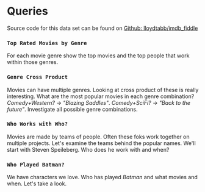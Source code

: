 # Queries

Source code for this data set can be found on [Github: lloydtabb/imdb_fiddle](https://github.com/lloydtabb/imdb_fiddle)


### <!--malloy-query model="imdb-queries2.malloy" source="movies2" query="top_rated_by_genre"--> `Top Rated Movies by Genre`
For each movie genre show the top movies and the top people that work within those genres.

### <!--malloy-query model="imdb-queries2.malloy" source="movies2" query="genre_crossproduct"--> `Genre Cross Product`
Movies can have multiple genres.  Looking at cross product of these is really interesting.  What are the most popular movies in each genre combination?  *Comedy+Western?* -> *"Blazing Saddles"*.  *Comedy+SciFi?* -> *"Back to the future"*.  Investigate all possible genre combinations.

### <!--malloy-query model="imdb-queries2.malloy" source="movies2" query="who_works_with_who"--> `Who Works with Who?`
Movies are made by teams of people.  Often these foks work together on multiple projects.  Let's examine the teams behind the popular names.  We'll start with Steven Speileberg.  Who does he work with and when?


### <!--malloy-query model="imdb-queries2.malloy" source="movies2" query="who_played"--> `Who Played Batman?`
We have characters we love.  Who has played *Batman* and what movies and when.  Let's take a look.
